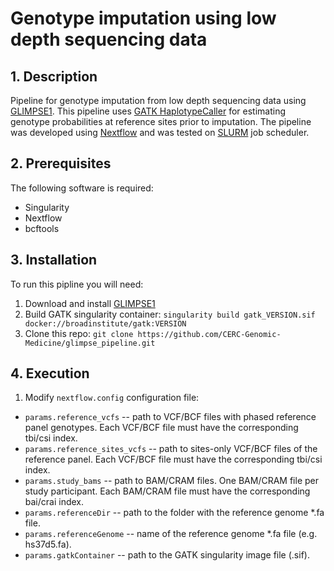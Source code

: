 # Genotype imputation using low depth sequencing data

## 1. Description
Pipeline for genotype imputation from low depth sequencing data using [GLIMPSE1](https://github.com/odelaneau/GLIMPSE). This pipeline uses [GATK HaplotypeCaller](https://gatk.broadinstitute.org/hc/en-us/articles/360037225632-HaplotypeCaller) for estimating genotype probabilities at reference sites prior to imputation. The pipeline was developed using [Nextflow](https://www.nextflow.io/) and was tested on [SLURM](https://slurm.schedmd.com/documentation.html) job scheduler.

## 2. Prerequisites
The following software is required:
- Singularity
- Nextflow
- bcftools

## 3. Installation
To run this pipline you will need:
1. Download and install [GLIMPSE1](https://github.com/odelaneau/GLIMPSE)
2. Build GATK singularity container: `singularity build gatk_VERSION.sif docker://broadinstitute/gatk:VERSION`
3. Clone this repo: `git clone https://github.com/CERC-Genomic-Medicine/glimpse_pipeline.git`

## 4. Execution
1. Modify `nextflow.config` configuration file:
* `params.reference_vcfs` -- path to VCF/BCF files with phased reference panel genotypes. Each VCF/BCF file must have the corresponding tbi/csi index.
* `params.reference_sites_vcfs` -- path to sites-only VCF/BCF files of the reference panel. Each VCF/BCF file must have the corresponding tbi/csi index.
* `params.study_bams` -- path to BAM/CRAM files. One BAM/CRAM file per study participant. Each BAM/CRAM file must have the corresponding bai/crai index.
* `params.referenceDir` -- path to the folder with the reference genome *.fa file.
* `params.referenceGenome` -- name of the reference genome *.fa file (e.g. hs37d5.fa).
* `params.gatkContainer` -- path to the GATK singularity image file (.sif).
